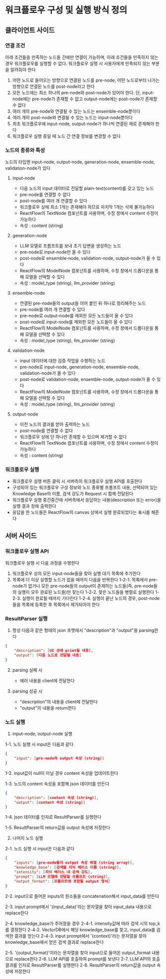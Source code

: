 # 워크플로우 구성 및 실행 방식 정의

## 클라이언트 사이드

### 연결 조건

아래 조건들을 만족하는 노드들 간에만 연결이 가능하며, 아래 조건들을 만족하지 않는 경우 워크플로우를 실행할 수 없다.
워크플로우 실행 시 사용자에게 만족되지 않는 부분을 알려줘야 한다

1. 어떤 노드로 들어오는 방향으로 연결된 노드를 pre-node, 어떤 노드로부터 나가는 방향으로 연결된 노드를 post-node라고 한다
2. 모든 노드에는 최소 하나의 pre-node와 post-node가 있어야 한다. 단, input-node에는 pre-node가 존재할 수 없고 output-node에는 post-node가 존재할 수 없다
3. 여러 개의 pre-node와 연결될 수 있는 노드는 ensemble-node뿐이다
4. 여러 개의 post-node와 연결될 수 있는 노드는 input-node뿐이다
5. 최초 워크플로우에 input-node, output-node가 하나씩 연결된 채로 존재해야 한다
6. 워크플로우 실행 중일 때 노드 간 연결 정보를 변경할 수 없다

### 노드의 종류와 특성

노드의 타입엔 input-node, output-node, generation-node, ensemble-node, validation-node가 있다

1. input-node
   - 다음 노드의 input 데이터로 전달할 plain-text(content)를 갖고 있는 노드
   - pre-node를 연결할 수 없다
   - post-node를 여러 개 연결할 수 있다
   - 워크플로우 상에 최소 1개는 존재해야 하므로 마지막 1개는 삭제 불가능하다
   - ReactFlow의 TextNode 컴포넌트를 사용하며, 수정 창에서 content 수정이 가능하다
   - 속성 : content (string)

2. generation-node
   - LLM 모델로 프롬프트를 보내 초기 답변을 생성하는 노드
   - pre-node로 input-node만 올 수 있다
   - post-node로 ensemble-node, validation-node, output-node가 올 수 있다
   - ReactFlow의 ModelNode 컴포넌트를 사용하며, 수정 창에서 드롭다운을 통해 모델을 선택할 수 있다
   - 속성 : model_type (string), llm_provider (string)

3. ensemble-node
   - 연결된 pre-node들의 output을 이어 붙인 뒤 하나로 정리해주는 노드
   - pre-node를 여러 개 연결할 수 있다
   - pre-node로 output-node를 제외한 모든 노드들이 올 수 있다
   - post-node로 input-node를 제외한 모든 노드들이 올 수 있다
   - ReactFlow의 ModelNode 컴포넌트를 사용하며, 수정 창에서 드롭다운을 통해 모델을 선택할 수 있다
   - 속성 : model_type (string), llm_provider (string)

4. validation-node
   - input 데이터에 대한 검증 작업을 수행하는 노드
   - pre-node로 input-node, generation-node, ensemble-node, validation-node가 올 수 있다
   - post-node로 validation-node, ensemble-node, output-node가 올 수 있다
   - ReactFlow의 ModelNode 컴포넌트를 사용하며, 수정 창에서 드롭다운을 통해 모델을 선택할 수 있다
   - 속성 : model_type (string), llm_provider (string)

5. output-node
   - 이전 노드의 결과를 받아 출력하는 노드
   - post-node를 연결할 수 없다
   - 워크플로우 상에 단 하나만 존재할 수 있으며 제거할 수 없다
   - ReactFlow의 TextNode 컴포넌트를 사용하며, 수정 창에서 content 수정이 가능하다
   - 속성 : content (string)

### 워크플로우 실행

- 워크플로우 실행 버튼 클릭 시 서버측의 워크플로우 실행 API를 호출한다
- 구성되어 있는 워크플로우 구성 정보와 노드 종류별 프롬프트 내용, 선택되어 있는 Knowledge Base의 이름, 검색 강도가 Request 시 함께 전달된다
- 워크플로우 실행 중간중간에 서버측에서 응답하는 내용(description 또는 error)을 실행 결과 창에 출력한다
- 응답을 한 노드들은 ReactFlow의 canvas 상에서 실행 완료되었다는 표시를 해준다

## 서버 사이드

### 워크플로우 실행 API

워크플로우 실행 시 다음 과정을 수행한다

1. 워크플로우 상의 모든 input-node들을 찾아 실행 대기 목록에 추가한다
2. 목록에 더 이상 실행할 노드가 없을 때까지 다음을 반복한다
    1-2-1. 목록에서 pre-node가 없거나 모든 pre-node들의 output이 존재하는 노드들(즉, pre-node들의 실행이 모두 완료된 노드들)만 찾는다
    1-2-2. 찾은 노드들을 병렬로 실행한다
    1-2-3. 실행이 완료될 때까지 기다린다
    1-2-4. 실행이 끝난 노드의 경우, post-node들을 목록에 등록한 후 목록에서 제거되어야 한다

### ResultParser 실행

1. 항상 다음과 같은 형태의 json 포맷에서 "description"과 "output"을 parsing한다

```json
{
    "description": [UI 상에 print될 내용],
    "output": [다음 노드로 전달될 내용]
}
```

2. parsing 실패 시
   - 에러 내용을 client에 전달한다

3. parsing 성공 시
   - "description"의 내용을 client에 전달한다
   - "output"의 내용을 return한다

### 노드 실행

1. input-node, output-node 실행

1-1. 노드 실행 시 input은 다음과 같다

```json
{
    "input": [pre-node의 output 속성 (string)]
}
```

1-2. input값이 null이 아닐 경우 content 속성을 업데이트한다

1-3. 노드의 content 속성을 포함해 json 데이터를 만든다

```json
{
    "description": [content 속성 (string)],
    "output": [content 속성 (string)]
}

```

1-4. json 데이터를 인자로 ResultParser를 실행한다

1-5. ResultParser의 return값을 output 속성에 저장한다

2. 나머지 노드 실행

2-1. 노드 실행 시 input은 다음과 같다

```json
{
    "inputs": [pre-node들의 output 속성 배열 (string array)],
    "knowledge_base": [검색할 지식 베이스 이름 (string)],
    "intensity": [지식 베이스 내 검색 강도],
    "prompt": [LLM 모델에 전달할 프롬프트 (string)],
    "output_format": [프롬프트에 포함될 output 형식]
}
```

2-2. input으로 들어온 inputs의 원소들을 concatenation해서 input_data를 만든다

2-3. input prompt에서 '{input_data}'라는 문자열을 찾아 input_data 내용으로 replace한다

2-4. knowledge_base가 주어졌을 경우
   2-4-1. intensity값에 따라 검색 시의 top_k를 결정한다
   2-4-2. VectorDB에서 해당 knowledge_base를 찾고, input_data를 검색한 결과를 얻는다 2-4-3. input prompt에서 '{context}'라는 문자열을 찾아 knowledge_base에서 얻은 검색 결과로 replace한다

2-5. '{output_format}'이라는 문자열을 찾아 input으로 들어온 output_format 내용으로 replace한다
2-6. LLM API를 호출하여 prompt를 보낸다
2-7. LLM API의 호출 결과를 인자로 ResultParser를 실행한다
2-8. ResultParser의 return값을 output 속성에 저장한다
